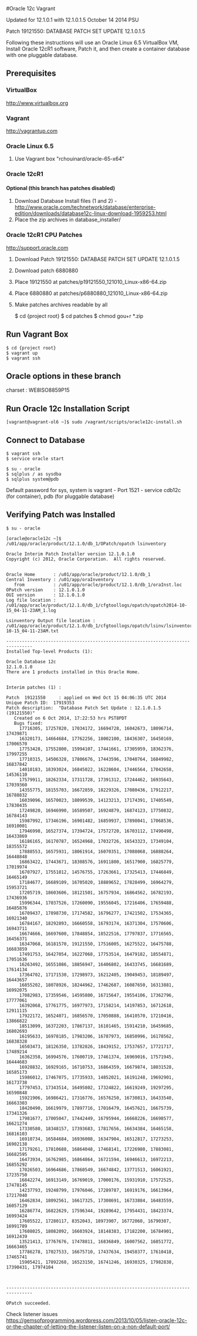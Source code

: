 #Oracle 12c Vagrant

Updated for 12.1.0.1 with 12.1.0.1.5 October 14 2014 PSU

Patch 19121550: DATABASE PATCH SET UPDATE 12.1.0.1.5

Following these instructions will use an Oracle Linux 6.5 VirtualBox VM, Install Oracle 12cR1 software, Patch it, and then create a container database with one pluggable database.

## Prerequisites

### VirtualBox

http://www.virtualbox.org

### Vagrant

http://vagrantup.com

### Oracle Linux 6.5

1. Use Vagrant box "rchouinard/oracle-65-x64"


### Oracle 12cR1
#### Optional (this branch has patches disabled)

1. Download Database Install files (1 and 2) - http://www.oracle.com/technetwork/database/enterprise-edition/downloads/database12c-linux-download-1959253.html
2. Place the zip archives in database_installer/

### Oracle 12cR1 CPU Patches

http://support.oracle.com

1. Download Patch 19121550: DATABASE PATCH SET UPDATE 12.1.0.1.5
2. Download patch 6880880
3. Place 19121550 at patches/p19121550_121010_Linux-x86-64.zip
4. Place 6880880 at patches/p6880880_121010_Linux-x86-64.zip
5. Make patches archives readable by all

    $ cd {project root}
    $ cd patches
    $ chmod gou+r *.zip


## Run Vagrant Box

    $ cd {project root}
    $ vagrant up
    $ vagrant ssh

## Oracle options in these branch

charset : WE8ISO8859P15

## Run Oracle 12c Installation Script

    [vagrant@vagrant-ol6 ~]$ sudo /vagrant/scripts/oracle12c-install.sh

## Connect to Database
    $ vagrant ssh
    $ service oracle start
    
    $ su - oracle
    $ sqlplus / as sysdba
    $ sqlplus system@pdb

  Default password for sys, system is vagrant - Port 1521 - service cdb12c (for container), pdb (for pluggable database)

## Verifying Patch was Installed

    $ su - oracle

    [oracle@oracle12c ~]$ /u01/app/oracle/product/12.1.0/db_1/OPatch/opatch lsinventory

    Oracle Interim Patch Installer version 12.1.0.1.0
    Copyright (c) 2012, Oracle Corporation.  All rights reserved.


    Oracle Home       : /u01/app/oracle/product/12.1.0/db_1
    Central Inventory : /u01/app/oraInventory
       from           : /u01/app/oracle/product/12.1.0/db_1/oraInst.loc
    OPatch version    : 12.1.0.1.0
    OUI version       : 12.1.0.1.0
    Log file location : /u01/app/oracle/product/12.1.0/db_1/cfgtoollogs/opatch/opatch2014-10-15_04-11-23AM_1.log

    Lsinventory Output file location : /u01/app/oracle/product/12.1.0/db_1/cfgtoollogs/opatch/lsinv/lsinventory2014-10-15_04-11-23AM.txt

    --------------------------------------------------------------------------------
    Installed Top-level Products (1):

    Oracle Database 12c                                                  12.1.0.1.0
    There are 1 products installed in this Oracle Home.


    Interim patches (1) :

    Patch  19121550     : applied on Wed Oct 15 04:06:35 UTC 2014
    Unique Patch ID:  17919353
    Patch description:  "Database Patch Set Update : 12.1.0.1.5 (19121550)"
       Created on 6 Oct 2014, 17:22:53 hrs PST8PDT
       Bugs fixed:
         17716305, 17257820, 17034172, 16694728, 16042673, 18096714, 17439871
         16320173, 14664684, 17762256, 18002100, 18436307, 16450169, 17006570
         17753428, 17552800, 15994107, 17441661, 17305959, 18362376, 17997255
         17710315, 14506328, 17806676, 17443596, 17040764, 16849982, 16837842
         14010183, 18393024, 16845022, 16228604, 17446564, 17042658, 14536110
         17579911, 18262334, 17311728, 17391312, 17244462, 16935643, 17039360
         14355775, 18155703, 16672859, 18229326, 17080436, 17912217, 16788832
         16039096, 16570023, 18099539, 14123213, 17174391, 17405549, 17830435
         17249820, 16946990, 16589507, 16924879, 16874123, 17750832, 16784143
         15987992, 17346196, 16901482, 16859937, 17898041, 17068536, 16910001
         17946998, 16527374, 17394724, 17572720, 16703112, 17490498, 16433869
         16186165, 16170787, 16524968, 17032726, 16543323, 17349104, 18355572
         17888553, 16575931, 18061914, 16070351, 17088068, 16888264, 16448848
         16863422, 17443671, 18308576, 16911800, 16517900, 16825779, 17019974
         16707927, 17551812, 14576755, 17263661, 17325413, 17446849, 16465149
         17184677, 16689109, 16705020, 18889652, 17828499, 16964279, 15953721
         17205719, 18603606, 18121501, 16757934, 16864562, 16782193, 17436936
         15996344, 17037526, 17260090, 19556045, 17216406, 17659488, 16485876
         16709437, 17898730, 17174582, 16796277, 17421502, 17534365, 16921340
         16784167, 18292893, 16660558, 16793174, 16371304, 17570606, 16943711
         16674666, 16697600, 17848854, 18522516, 17797837, 17716565, 16456371
         16347068, 16181570, 19121550, 17516005, 16275522, 16475788, 16683859
         17491753, 16427054, 16227068, 17753514, 16479182, 18554871, 17051636
         16263492, 16551086, 18856947, 16406802, 16433745, 16681689, 17614134
         17364702, 17171530, 17298973, 16212405, 19049453, 18189497, 16443657
         16855202, 18078926, 18244962, 17462687, 16087650, 16313881, 16992075
         17082983, 17359546, 14595800, 16715647, 19554106, 17362796, 17777061
         16392068, 17761775, 16977973, 17158214, 14197853, 16712618, 12911115
         17922172, 16524071, 16856570, 17050888, 16410570, 17210416, 13866822
         18513099, 16372203, 17867137, 16101465, 15914210, 16459685, 16802693
         16195633, 16978185, 17983206, 16787973, 16850996, 16178562, 16838328
         16503473, 18126350, 13782826, 18439152, 17537657, 17721717, 17489214
         16362358, 16994576, 17600719, 17461374, 16969016, 17571945, 16444683
         16928832, 16929165, 16710753, 16864359, 16679874, 18031528, 16585173
         15986012, 17467075, 17735933, 14852021, 16191248, 19692901, 16173738
         17797453, 17343514, 16495802, 17324822, 16619249, 19297295, 16590848
         15921906, 16986421, 17316776, 16576250, 16730813, 16433540, 16663303
         18420490, 16619979, 17897716, 17016479, 16457621, 16675739, 17341326
         17981677, 17005047, 17442449, 16795944, 16668226, 16698577, 16621274
         17330580, 18348157, 17393683, 17817656, 16634384, 16465158, 16816103
         16910734, 16584684, 16936008, 16347904, 16512817, 17273253, 16902138
         17179261, 17810688, 16864048, 17468141, 17226980, 17883081, 16682595
         16473934, 16762985, 16864864, 16721594, 16946613, 16972213, 16855292
         17026503, 16964686, 17860549, 16674842, 13771513, 16061921, 17235750
         16842274, 16913149, 16769019, 17000176, 15931910, 17572525, 17478145
         14237793, 19248799, 17976046, 17289787, 16919176, 16613964, 17217040
         16462834, 18092561, 16617325, 17308691, 16733884, 16483559, 16057129
         16286774, 16822629, 17596344, 19289642, 17954431, 18423374, 16993424
         17605522, 17280117, 8352043, 18973907, 16772060, 16790307, 16991789
         17608025, 18082092, 16603924, 18148383, 17182200, 16784901, 16912439
         13521413, 17767676, 17478811, 16836849, 16007562, 16851772, 16663465
         17786278, 17027533, 16675710, 17437634, 19458377, 17610418, 17465741
         15905421, 17892268, 16523150, 16741246, 16930325, 17982838, 17390431, 17974104



    --------------------------------------------------------------------------------

    OPatch succeeded.
    
    
Check listener issues
https://gemsofprogramming.wordpress.com/2013/10/05/listen-oracle-12c-or-the-chapter-of-letting-the-listener-listen-on-a-non-default-port/
